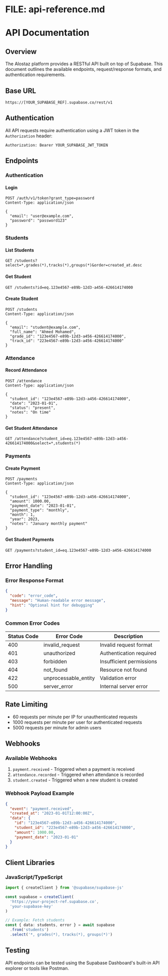 # FILE: api-reference.md

# API Documentation

## Overview

The Alostaz platform provides a RESTful API built on top of Supabase. This document outlines the available endpoints, request/response formats, and authentication requirements.

## Base URL

```
https://[YOUR_SUPABASE_REF].supabase.co/rest/v1
```

## Authentication

All API requests require authentication using a JWT token in the `Authorization` header:

```
Authorization: Bearer YOUR_SUPABASE_JWT_TOKEN
```

## Endpoints

### Authentication

#### Login
```http
POST /auth/v1/token?grant_type=password
Content-Type: application/json

{
  "email": "user@example.com",
  "password": "password123"
}
```

### Students

#### List Students
```http
GET /students?select=*,grades(*),tracks(*),groups(*)&order=created_at.desc
```

#### Get Student
```http
GET /students?id=eq.123e4567-e89b-12d3-a456-426614174000
```

#### Create Student
```http
POST /students
Content-Type: application/json

{
  "email": "student@example.com",
  "full_name": "Ahmed Mohamed",
  "grade_id": "123e4567-e89b-12d3-a456-426614174000",
  "track_id": "223e4567-e89b-12d3-a456-426614174000"
}
```

### Attendance

#### Record Attendance
```http
POST /attendance
Content-Type: application/json

{
  "student_id": "123e4567-e89b-12d3-a456-426614174000",
  "date": "2023-01-01",
  "status": "present",
  "notes": "On time"
}
```

#### Get Student Attendance
```http
GET /attendance?student_id=eq.123e4567-e89b-12d3-a456-426614174000&select=*,students(*)
```

### Payments

#### Create Payment
```http
POST /payments
Content-Type: application/json

{
  "student_id": "123e4567-e89b-12d3-a456-426614174000",
  "amount": 1000.00,
  "payment_date": "2023-01-01",
  "payment_type": "monthly",
  "month": 1,
  "year": 2023,
  "notes": "January monthly payment"
}
```

#### Get Student Payments
```http
GET /payments?student_id=eq.123e4567-e89b-12d3-a456-426614174000
```

## Error Handling

### Error Response Format
```json
{
  "code": "error_code",
  "message": "Human-readable error message",
  "hint": "Optional hint for debugging"
}
```

### Common Error Codes

| Status Code | Error Code | Description |
|-------------|------------|-------------|
| 400 | invalid_request | Invalid request format |
| 401 | unauthorized | Authentication required |
| 403 | forbidden | Insufficient permissions |
| 404 | not_found | Resource not found |
| 422 | unprocessable_entity | Validation error |
| 500 | server_error | Internal server error |

## Rate Limiting

- 60 requests per minute per IP for unauthenticated requests
- 1000 requests per minute per user for authenticated requests
- 5000 requests per minute for admin users

## Webhooks

### Available Webhooks

1. `payment.received` - Triggered when a payment is received
2. `attendance.recorded` - Triggered when attendance is recorded
3. `student.created` - Triggered when a new student is created

### Webhook Payload Example
```json
{
  "event": "payment.received",
  "created_at": "2023-01-01T12:00:00Z",
  "data": {
    "id": "123e4567-e89b-12d3-a456-426614174000",
    "student_id": "223e4567-e89b-12d3-a456-426614174000",
    "amount": 1000.00,
    "payment_date": "2023-01-01"
  }
}
```

## Client Libraries

### JavaScript/TypeScript
```typescript
import { createClient } from '@supabase/supabase-js'

const supabase = createClient(
  'https://your-project-ref.supabase.co',
  'your-supabase-key'
)

// Example: Fetch students
const { data: students, error } = await supabase
  .from('students')
  .select('*, grades(*), tracks(*), groups(*)')
```

## Testing

API endpoints can be tested using the Supabase Dashboard's built-in API explorer or tools like Postman.
